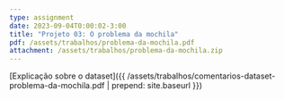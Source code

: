 ```yaml
---
type: assignment
date: 2023-09-04T0:00:02-3:00
title: "Projeto 03: O problema da mochila"
pdf: /assets/trabalhos/problema-da-mochila.pdf
attachment: /assets/trabalhos/problema-da-mochila.zip
---
```


[Explicação sobre o dataset]({{ /assets/trabalhos/comentarios-dataset-problema-da-mochila.pdf | prepend: site.baseurl }})